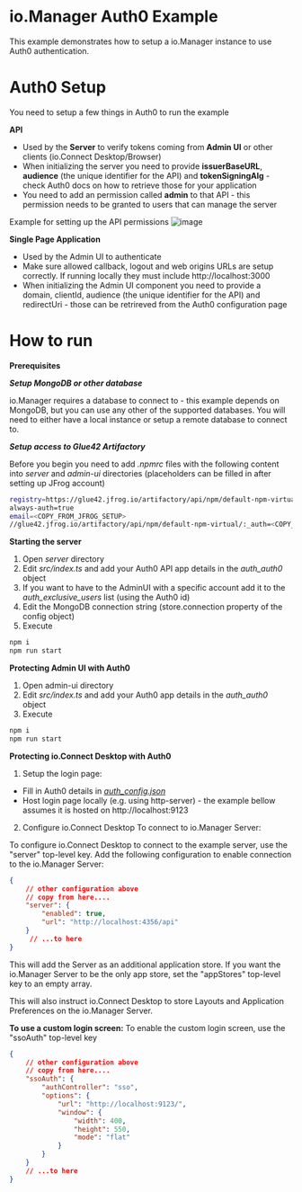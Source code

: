 # io.Manager Auth0 Example

This example demonstrates how to setup a io.Manager instance to use Auth0 authentication.

# Auth0 Setup

You need to setup a few things in Auth0 to run the example

**API**
* Used by the **Server** to verify tokens coming from **Admin UI** or other clients (io.Connect Desktop/Browser)
* When initializing the server you need to provide **issuerBaseURL**, **audience** (the unique identifier for the API) and **tokenSigningAlg** - check Auth0 docs on how to retrieve those for your application
* You need to add an permission called **admin** to that API - this permission needs to be granted to users that can manage the server 

Example for setting up the API permissions
![image](https://github.com/Glue42/server-example-auth0/assets/6021897/9449268a-e71b-4bd7-b2e8-60a44608e4d5)

**Single Page Application**
* Used by the Admin UI to authenticate
* Make sure allowed callback, logout and web origins URLs are setup correctly. If running locally they must include http://localhost:3000
* When initializing the Admin UI component you need to provide a domain, clientId, audience (the unique identifier for the API) and redirectUri - those can be retrireved from the Auth0 configuration page


# How to run

**Prerequisites** 

_**Setup MongoDB or other database**_

io.Manager requires a database to connect to - this example depends on MongoDB, but you can use any other of the supported databases. You will need to either have a local instance or setup a remote database to connect to.

_**Setup access to Glue42 Artifactory**_

Before you begin you need to add *.npmrc* files with the following content into _server_ and _admin-ui_ directories (placeholders can be filled in after setting up JFrog account)
```sh
registry=https://glue42.jfrog.io/artifactory/api/npm/default-npm-virtual/
always-auth=true
email=<COPY_FROM_JFROG_SETUP>
//glue42.jfrog.io/artifactory/api/npm/default-npm-virtual/:_auth=<COPY_FROM_JFROG_SETUP>
```

**Starting the server**

1. Open *server* directory
1. Edit *src/index.ts* and add your Auth0 API app details in the *auth_auth0* object
1. If you want to have to the AdminUI with a specific account add it to the *auth_exclusive_users* list (using the Auth0 id)
2. Edit the MongoDB connection string (store.connection property of the config object)
3. Execute 
```sh
npm i
npm run start
```

**Protecting Admin UI with Auth0**

1. Open admin-ui directory
1. Edit *src/index.ts* and add your Auth0 app details in the *auth_auth0* object
1. Execute 
```sh
npm i
npm run start
```

**Protecting io.Connect Desktop with Auth0**

1. Setup the login page:

* Fill in Auth0 details in [*auth_config.json*](./login/auth_config.json)
* Host login page locally (e.g. using http-server) - the example bellow assumes it is hosted on http://localhost:9123


2. Configure io.Connect Desktop To connect to io.Manager Server:

To configure io.Connect Desktop to connect to the example server, use the "server" top-level key. Add the following configuration to enable connection to the io.Manager Server:

```json
{
    // other configuration above
    // copy from here....
    "server": {
        "enabled": true,
        "url": "http://localhost:4356/api"
    }
     // ...to here
}
```

This will add the Server as an additional application store. If you want the io.Manager Server to be the only app store, set the "appStores" top-level key to an empty array.

This will also instruct io.Connect Desktop to store Layouts and Application Preferences on the io.Manager Server.

**To use a custom login screen:**
To enable the custom login screen, use the "ssoAuth" top-level key

```json
{
    // other configuration above
    // copy from here....
    "ssoAuth": {
        "authController": "sso",
        "options": {
            "url": "http://localhost:9123/",
            "window": {
                "width": 400,
                "height": 550,
                "mode": "flat"
            }
        }
    }
    // ...to here
}
```
